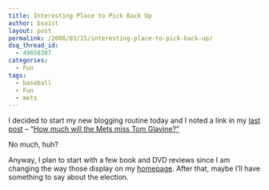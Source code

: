 ```yaml
---
title: Interesting Place to Pick Back Up
author: bsoist
layout: post
permalink: /2008/03/15/interesting-place-to-pick-back-up/
dsq_thread_id:
  - 49658307
categories:
  - Fun
tags:
  - baseball
  - Fun
  - mets
---
```

I decided to start my new blogging routine today and I noted a link in my [last post][1] &#8211; &#8220;[How much will the Mets miss Tom Glavine?&#8221; ][2]

No much, huh?

Anyway, I plan to start with a few book and DVD reviews since I am changing the way those display on my [homepage][3]. After that, maybe I&#8217;ll have something to say about the election.

 [1]: http://whsjr.soistmann.com/oped/2007/11/10/math-and-baseball/
 [2]: http://www.metsgeek.com/articles/2007/11/09/how-badly-will-the-mets-miss-tom-glavine/
 [3]: http://whsjr.soistmann.com/